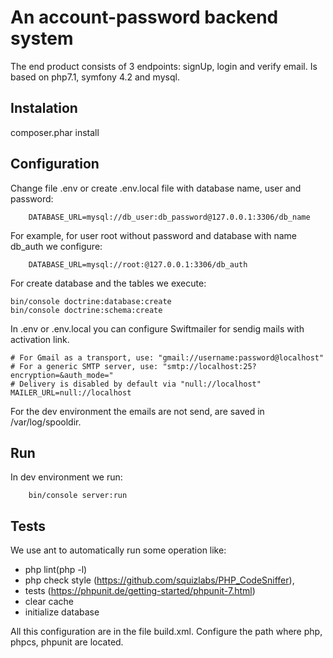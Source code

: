 # An account-password backend system

The end product consists of 3 endpoints: signUp, login and verify email.
Is based on php7.1, symfony 4.2 and mysql. 




## Instalation 
composer.phar install 


## Configuration 
Change file .env  or create .env.local file with database name, user and password:
``` 
    DATABASE_URL=mysql://db_user:db_password@127.0.0.1:3306/db_name 
```
For example, for user root without password and database with name db_auth we configure:
```
    DATABASE_URL=mysql://root:@127.0.0.1:3306/db_auth
``` 
For create database and the tables we execute:
```
bin/console doctrine:database:create
bin/console doctrine:schema:create
``` 

In .env or .env.local you can configure Swiftmailer for sendig mails with activation link. 
```
# For Gmail as a transport, use: "gmail://username:password@localhost"
# For a generic SMTP server, use: "smtp://localhost:25?encryption=&auth_mode="
# Delivery is disabled by default via "null://localhost"
MAILER_URL=null://localhost
```  
For the dev environment the emails are not send, are saved in /var/log/spooldir.


## Run
In dev environment we run: 
```
    bin/console server:run
```


## Tests
We use ant to automatically run some operation like:
 * php lint(php -l) 
 * php check style (https://github.com/squizlabs/PHP_CodeSniffer), 
 * tests (https://phpunit.de/getting-started/phpunit-7.html)
 * clear cache
 * initialize database
  
All this configuration are in the file build.xml. 
Configure the path where php, phpcs, phpunit are located.

